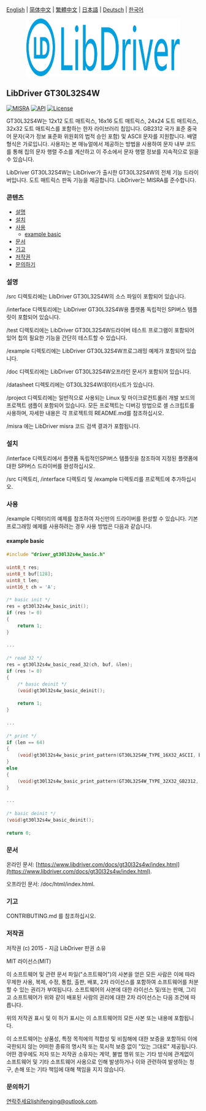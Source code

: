 [English](/README.md) | [ 简体中文](/README_zh-Hans.md) | [繁體中文](/README_zh-Hant.md) | [日本語](/README_ja.md) | [Deutsch](/README_de.md) | [한국어](/README_ko.md)

<div align=center>
<img src="/doc/image/logo.svg" width="400" height="150"/>
</div>

## LibDriver GT30L32S4W

[![MISRA](https://img.shields.io/badge/misra-compliant-brightgreen.svg)](/misra/README.md) [![API](https://img.shields.io/badge/api-reference-blue.svg)](https://www.libdriver.com/docs/gt30l32s4w/index.html) [![License](https://img.shields.io/badge/license-MIT-brightgreen.svg)](/LICENSE)

GT30L32S4W는 12x12 도트 매트릭스, 16x16 도트 매트릭스, 24x24 도트 매트릭스, 32x32 도트 매트릭스를 포함하는 한자 라이브러리 칩입니다. GB2312 국가 표준 중국어 문자(국가 정보 표준화 위원회의 법적 승인 포함) 및 ASCII 문자를 지원합니다. 배열 형식은 가로입니다. 사용자는 본 매뉴얼에서 제공하는 방법을 사용하여 문자 내부 코드를 통해 칩의 문자 행렬 주소를 계산하고 이 주소에서 문자 행렬 정보를 지속적으로 읽을 수 있습니다.

LibDriver GT30L32S4W는 LibDriver가 출시한 GT30L32S4W의 전체 기능 드라이버입니다. 도트 매트릭스 판독 기능을 제공합니다. LibDriver는 MISRA를 준수합니다.

### 콘텐츠

  - [설명](#설명)
  - [설치](#설치)
  - [사용](#사용)
    - [example basic](#example-basic)
  - [문서](#문서)
  - [기고](#기고)
  - [저작권](#저작권)
  - [문의하기](#문의하기)

### 설명

/src 디렉토리에는 LibDriver GT30L32S4W의 소스 파일이 포함되어 있습니다.

/interface 디렉토리에는 LibDriver GT30L32S4W용 플랫폼 독립적인 SPI버스 템플릿이 포함되어 있습니다.

/test 디렉토리에는 LibDriver GT30L32S4W드라이버 테스트 프로그램이 포함되어 있어 칩의 필요한 기능을 간단히 테스트할 수 있습니다.

/example 디렉토리에는 LibDriver GT30L32S4W프로그래밍 예제가 포함되어 있습니다.

/doc 디렉토리에는 LibDriver GT30L32S4W오프라인 문서가 포함되어 있습니다.

/datasheet 디렉토리에는 GT30L32S4W데이터시트가 있습니다.

/project 디렉토리에는 일반적으로 사용되는 Linux 및 마이크로컨트롤러 개발 보드의 프로젝트 샘플이 포함되어 있습니다. 모든 프로젝트는 디버깅 방법으로 셸 스크립트를 사용하며, 자세한 내용은 각 프로젝트의 README.md를 참조하십시오.

/misra 에는 LibDriver misra 코드 검색 결과가 포함됩니다.

### 설치

/interface 디렉토리에서 플랫폼 독립적인SPI버스 템플릿을 참조하여 지정된 플랫폼에 대한 SPI버스 드라이버를 완성하십시오.

/src 디렉토리, /interface 디렉토리 및 /example 디렉토리를 프로젝트에 추가하십시오.

### 사용

/example 디렉터리의 예제를 참조하여 자신만의 드라이버를 완성할 수 있습니다. 기본 프로그래밍 예제를 사용하려는 경우 사용 방법은 다음과 같습니다.

#### example basic

```C
#include "driver_gt30l32s4w_basic.h"

uint8_t res;
uint8_t buf[128];
uint8_t len;
uint16_t ch = 'A';

/* basic init */
res = gt30l32s4w_basic_init();
if (res != 0)
{
    return 1;
}

...

/* read 32 */
res = gt30l32s4w_basic_read_32(ch, buf, &len);
if (res != 0)
{
    /* basic deinit */
    (void)gt30l32s4w_basic_deinit();

    return 1;
}

...
    
/* print */
if (len == 64)
{
    (void)gt30l32s4w_basic_print_pattern(GT30L32S4W_TYPE_16X32_ASCII, buf, 64);
}
else
{
    (void)gt30l32s4w_basic_print_pattern(GT30L32S4W_TYPE_32X32_GB2312, buf, 128);
}

...
    
/* basic deinit */
(void)gt30l32s4w_basic_deinit();

return 0;
```

### 문서

온라인 문서: [https://www.libdriver.com/docs/gt30l32s4w/index.html](https://www.libdriver.com/docs/gt30l32s4w/index.html).

오프라인 문서: /doc/html/index.html.

### 기고

CONTRIBUTING.md 를 참조하십시오.

### 저작권

저작권 (c) 2015 - 지금 LibDriver 판권 소유

MIT 라이선스(MIT)

이 소프트웨어 및 관련 문서 파일("소프트웨어")의 사본을 얻은 모든 사람은 이에 따라 무제한 사용, 복제, 수정, 통합, 출판, 배포, 2차 라이선스를 포함하여 소프트웨어를 처분할 수 있는 권리가 부여됩니다. 소프트웨어의 사본에 대한 라이선스 및/또는 판매, 그리고 소프트웨어가 위와 같이 배포된 사람의 권리에 대한 2차 라이선스는 다음 조건에 따릅니다.

위의 저작권 표시 및 이 허가 표시는 이 소프트웨어의 모든 사본 또는 내용에 포함됩니다.

이 소프트웨어는 상품성, 특정 목적에의 적합성 및 비침해에 대한 보증을 포함하되 이에 국한되지 않는 어떠한 종류의 명시적 또는 묵시적 보증 없이 "있는 그대로" 제공됩니다. 어떤 경우에도 저자 또는 저작권 소유자는 계약, 불법 행위 또는 기타 방식에 관계없이 소프트웨어 및 기타 소프트웨어 사용으로 인해 발생하거나 이와 관련하여 발생하는 청구, 손해 또는 기타 책임에 대해 책임을 지지 않습니다.

### 문의하기

연락주세요lishifenging@outlook.com.